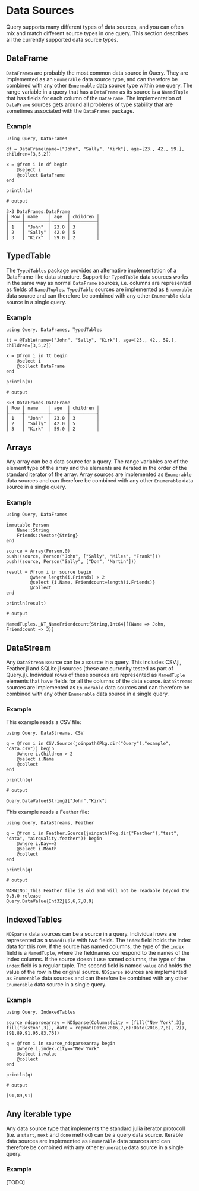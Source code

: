 # Data Sources

Query supports many different types of data sources, and you can often mix and match different source types in one query. This section describes all the currently supported data source types.

## DataFrame

`DataFrame`s are probably the most common data source in Query. They are implemented as an `Enumerable` data source type, and can therefore be combined with any other `Enuermable` data source type within one query. The range variable in a query that has a `DataFrame` as its source is a `NamedTuple` that has fields for each column of the `DataFrame`. The implementation of `DataFrame` sources gets around all problems of type stability that are sometimes associated with the `DataFrames` package.

### Example

```jldoctest
using Query, DataFrames

df = DataFrame(name=["John", "Sally", "Kirk"], age=[23., 42., 59.], children=[3,5,2])

x = @from i in df begin
    @select i
    @collect DataFrame
end

println(x)

# output

3×3 DataFrames.DataFrame
│ Row │ name    │ age  │ children │
├─────┼─────────┼──────┼──────────┤
│ 1   │ "John"  │ 23.0 │ 3        │
│ 2   │ "Sally" │ 42.0 │ 5        │
│ 3   │ "Kirk"  │ 59.0 │ 2        │
```

## TypedTable

The `TypedTables` package provides an alternative implementation of a DataFrame-like data structure. Support for `TypedTable` data sources works in the same way as normal `DataFrame` sources, i.e. columns are represented as fields of `NamedTuples`. `TypedTable` sources are implemented as  `Enumerable` data source and can therefore be combined with any other `Enumerable` data source in a single query.

### Example

```jldoctest
using Query, DataFrames, TypedTables

tt = @Table(name=["John", "Sally", "Kirk"], age=[23., 42., 59.], children=[3,5,2])

x = @from i in tt begin
    @select i
    @collect DataFrame
end

println(x)

# output

3×3 DataFrames.DataFrame
│ Row │ name    │ age  │ children │
├─────┼─────────┼──────┼──────────┤
│ 1   │ "John"  │ 23.0 │ 3        │
│ 2   │ "Sally" │ 42.0 │ 5        │
│ 3   │ "Kirk"  │ 59.0 │ 2        │
```

## Arrays

Any array can be a data source for a query. The range variables are of the element type of the array and the elements are iterated in the order of the standard iterator of the array. Array sources are implemented as `Enumerable` data sources and can therefore be combined with any other `Enumerable` data source in a single query.

### Example

```jldoctest
using Query, DataFrames

immutable Person
    Name::String
    Friends::Vector{String}
end

source = Array(Person,0)
push!(source, Person("John", ["Sally", "Miles", "Frank"]))
push!(source, Person("Sally", ["Don", "Martin"]))

result = @from i in source begin
         @where length(i.Friends) > 2
         @select {i.Name, Friendcount=length(i.Friends)}
         @collect
end

println(result)

# output

NamedTuples._NT_NameFriendcount{String,Int64}[(Name => John, Friendcount => 3)]
```

## DataStream

Any `DataStream` source can be a source in a query. This includes CSV.jl, Feather.jl and SQLite.jl sources (these are currenlty tested as part of Query.jl). Individual rows of these sources are represented as `NamedTuple` elements that have fields for all the columns of the data source. `DataStreams` sources are implemented as `Enumerable` data sources and can therefore be combined with any other `Enumerable` data source in a single query.

### Example

This example reads a CSV file:

```jldoctest
using Query, DataStreams, CSV

q = @from i in CSV.Source(joinpath(Pkg.dir("Query"),"example", "data.csv")) begin
    @where i.Children > 2
    @select i.Name
    @collect
end

println(q)

# output

Query.DataValue{String}["John","Kirk"]
```

This example reads a Feather file:

```jldoctest
using Query, DataStreams, Feather

q = @from i in Feather.Source(joinpath(Pkg.dir("Feather"),"test", "data", "airquality.feather")) begin
    @where i.Day==2
    @select i.Month
    @collect
end

println(q)

# output

WARNING: This Feather file is old and will not be readable beyond the 0.3.0 release
Query.DataValue{Int32}[5,6,7,8,9]
```

## IndexedTables

`NDSparse` data sources can be a source in a query. Individual rows are represented as a `NamedTuple` with two fields. The `index` field holds the index data for this row. If the source has named columns, the type of the `index` field is a `NamedTuple`, where the fieldnames correspond to the names of the index columns. If the source doesn't use named columns, the type of the `index` field is a regular tuple. The second field is named `value` and holds the value of the row in the original source. `NDSparse` sources are implemented as `Enumerable` data sources and can therefore be combined with any other `Enumerable` data source in a single query.

### Example

```jldoctest
using Query, IndexedTables

source_ndsparsearray = NDSparse(Columns(city = [fill("New York",3); fill("Boston",3)], date = repmat(Date(2016,7,6):Date(2016,7,8), 2)), [91,89,91,95,83,76])

q = @from i in source_ndsparsearray begin
    @where i.index.city=="New York"
    @select i.value
    @collect
end

println(q)

# output

[91,89,91]
```

## Any iterable type

Any data source type that implements the standard julia iterator protocoll (i.e. a `start`, `next` and `done` method) can be a query data source. Iterable data sources are implemented as `Enumerable` data sources and can therefore be combined with any other `Enumerable` data source in a single query.

### Example

[TODO]
